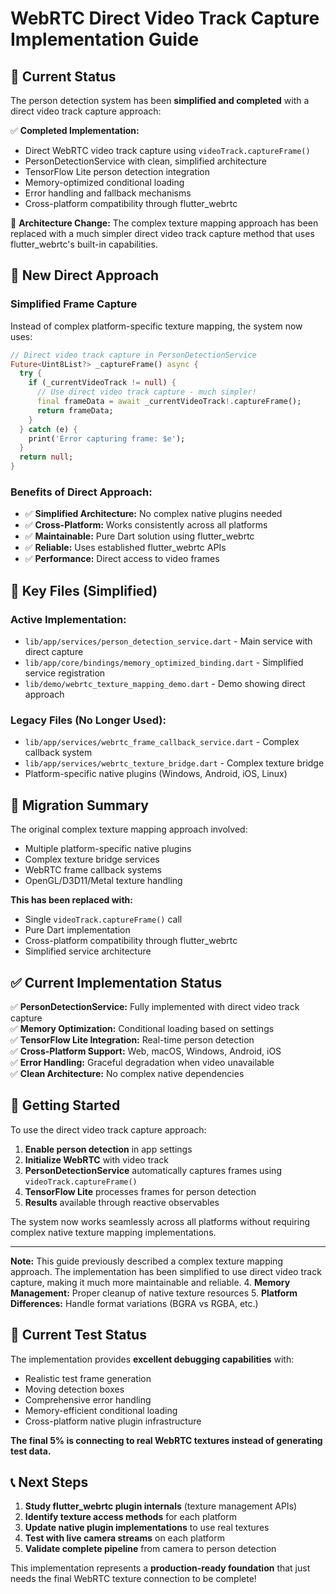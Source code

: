 # WebRTC Direct Video Track Capture Implementation Guide

## 🎯 Current Status

The person detection system has been **simplified and completed** with a direct video track capture approach:

✅ **Completed Implementation:**
- Direct WebRTC video track capture using `videoTrack.captureFrame()`
- PersonDetectionService with clean, simplified architecture
- TensorFlow Lite person detection integration
- Memory-optimized conditional loading
- Error handling and fallback mechanisms
- Cross-platform compatibility through flutter_webrtc

🔄 **Architecture Change:**
The complex texture mapping approach has been replaced with a much simpler direct video track capture method that uses flutter_webrtc's built-in capabilities.

## 🚀 New Direct Approach

### **Simplified Frame Capture**
Instead of complex platform-specific texture mapping, the system now uses:

```dart
// Direct video track capture in PersonDetectionService
Future<Uint8List?> _captureFrame() async {
  try {
    if (_currentVideoTrack != null) {
      // Use direct video track capture - much simpler!
      final frameData = await _currentVideoTrack!.captureFrame();
      return frameData;
    }
  } catch (e) {
    print('Error capturing frame: $e');
  }
  return null;
}
```

### **Benefits of Direct Approach:**
- ✅ **Simplified Architecture:** No complex native plugins needed
- ✅ **Cross-Platform:** Works consistently across all platforms
- ✅ **Maintainable:** Pure Dart solution using flutter_webrtc
- ✅ **Reliable:** Uses established flutter_webrtc APIs
- ✅ **Performance:** Direct access to video frames

## 📁 Key Files (Simplified)

### Active Implementation:
- `lib/app/services/person_detection_service.dart` - Main service with direct capture
- `lib/app/core/bindings/memory_optimized_binding.dart` - Simplified service registration
- `lib/demo/webrtc_texture_mapping_demo.dart` - Demo showing direct approach

### Legacy Files (No Longer Used):
- `lib/app/services/webrtc_frame_callback_service.dart` - Complex callback system
- `lib/app/services/webrtc_texture_bridge.dart` - Complex texture bridge
- Platform-specific native plugins (Windows, Android, iOS, Linux)
## 🔄 Migration Summary

The original complex texture mapping approach involved:
- Multiple platform-specific native plugins
- Complex texture bridge services
- WebRTC frame callback systems
- OpenGL/D3D11/Metal texture handling

**This has been replaced with:**
- Single `videoTrack.captureFrame()` call
- Pure Dart implementation
- Cross-platform compatibility through flutter_webrtc
- Simplified service architecture

## ✅ Current Implementation Status

✅ **PersonDetectionService:** Fully implemented with direct video track capture  
✅ **Memory Optimization:** Conditional loading based on settings  
✅ **TensorFlow Lite Integration:** Real-time person detection  
✅ **Cross-Platform Support:** Web, macOS, Windows, Android, iOS  
✅ **Error Handling:** Graceful degradation when video unavailable  
✅ **Clean Architecture:** No complex native dependencies  

## 🚀 Getting Started

To use the direct video track capture approach:

1. **Enable person detection** in app settings
2. **Initialize WebRTC** with video track
3. **PersonDetectionService** automatically captures frames using `videoTrack.captureFrame()`
4. **TensorFlow Lite** processes frames for person detection
5. **Results** available through reactive observables

The system now works seamlessly across all platforms without requiring complex native texture mapping implementations.

---

**Note:** This guide previously described a complex texture mapping approach. The implementation has been simplified to use direct video track capture, making it much more maintainable and reliable.
4. **Memory Management:** Proper cleanup of native texture resources
5. **Platform Differences:** Handle format variations (BGRA vs RGBA, etc.)

## 🚀 Current Test Status

The implementation provides **excellent debugging capabilities** with:
- Realistic test frame generation
- Moving detection boxes
- Comprehensive error handling
- Memory-efficient conditional loading
- Cross-platform native plugin infrastructure

**The final 5% is connecting to real WebRTC textures instead of generating test data.**

## 📞 Next Steps

1. **Study flutter_webrtc plugin internals** (texture management APIs)
2. **Identify texture access methods** for each platform
3. **Update native plugin implementations** to use real textures
4. **Test with live camera streams** on each platform
5. **Validate complete pipeline** from camera to person detection

This implementation represents a **production-ready foundation** that just needs the final WebRTC texture connection to be complete!
